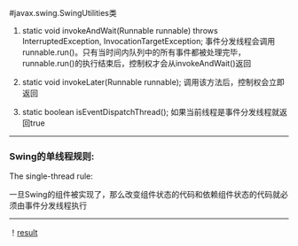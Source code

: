 #javax.swing.SwingUtilities类
1. static void invokeAndWait(Runnable runnable) throws InterruptedException, InvocationTargetException;
事件分发线程会调用runnable.run()。只有当时间内队列中的所有事件都被处理完毕，runnable.run()的执行结束后，控制权才会从invokeAndWait()返回

2. static void invokeLater(Runnable runnable);
调用该方法后，控制权会立即返回

3. static boolean isEventDispatchThread();
如果当前线程是事件分发线程就返回true
---
### Swing的单线程规则:
The single-thread rule:

一旦Swing的组件被实现了，那么改变组件状态的代码和依赖组件状态的代码就必须由事件分发线程执行

---
！[result](https://github.com/qiaw99/Self-Lerning/blob/master/Java/MultipleThreads_and_Sockets/MyFrame/MyFrame.png)
